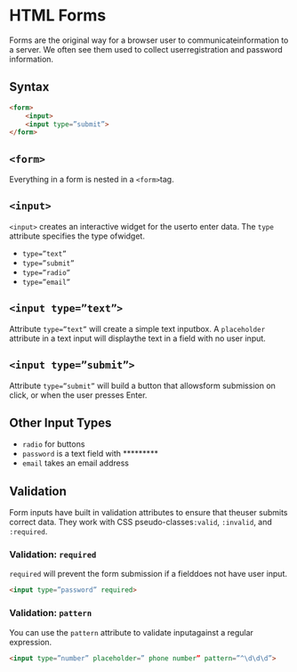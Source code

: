 # HTML Forms

Forms​ ​are​ ​the​ ​original​ ​way​ ​for​ ​a​ ​browser​ ​user​ ​to​ ​communicate​ information​ ​to​ ​a​ ​server.​ ​We​ ​often see​ ​them​ ​used​ ​to​ ​collect​ ​user​ ​registration​ ​and​ ​password​ ​information.

## Syntax

```html
<form>
    <input>
    <input​ ​type=”submit”>
</form>
```

## `<form>`

Everything​ ​in​ ​a​ ​form​ ​is​ ​nested​ ​in​ ​a​ ​`<form>​` ​tag.​

## `<input>`

`<input>`​ ​creates​ ​an​ ​interactive​ ​widget​ ​for​ ​the​ ​user​ ​to​ ​enter​ data.​ ​The​ ​`type​` ​attribute​ ​specifies​ the type​ ​of​ ​widget.

- `type=”text”`
- `type=”submit”`
- `type=”radio”`
- `type=”email”`

## `<input​ ​type=”text”>`

Attribute​ `​type=”text”`​​ ​will​ ​create​ ​a​ ​simple​ ​text​ ​input​ ​box.​ ​A​ `placeholder`​ ​attribute​ ​in​ ​a​ ​text​ ​input will​ ​display​ the ​text​ in ​a​ ​field​ ​with​ ​no​ ​user​ ​input.

## `<input​ ​type=”submit”>`

Attribute​ ​`type=”submit”`​​ ​will​ build​ ​a​ ​button​ ​that​ ​allows​  form​ ​submission​ ​on​ ​click,​ ​or​ ​when​ ​the user​ ​presses​ ​Enter.

## Other​ ​Input​ ​Types

- `radio`​ ​for​ ​buttons
- `password`​ ​is​ ​a​ ​text​ ​field​ ​with​ ​*********
- `email`​ ​takes​ ​an​ ​email​ ​address

## Validation

Form ​inputs​ ​have​ ​built​ ​in​ validation​ ​attributes​ ​to​ ​ensure​ ​that​ ​the​ ​user​ ​submits​ correct data.​ ​They​ ​work​ ​with​ ​CSS​ ​pseudo-classes​ ​`:valid`​,​ `​:invalid​`,​ ​and​ `​:required`​.

### Validation:​ ​`required`

`required​` ​​will​ ​prevent​ ​the​ ​form​ ​submission​ ​if​ ​a​ ​field​ ​does​ ​not​ ​have​ ​user
input.

```html
<input​ ​type=”password”​ ​required>
```

### Validation:​ ​`pattern`

You​ ​can​ ​use​ ​the​ `​pattern`​ ​attribute​ ​to​ ​validate​ ​input​ ​against​ ​a​ ​regular​ ​expression.

```html
<input​ ​type=”number”​ ​placeholder=”​ ​phone​ ​number”​ ​pattern=”^\d\d\d”>
```